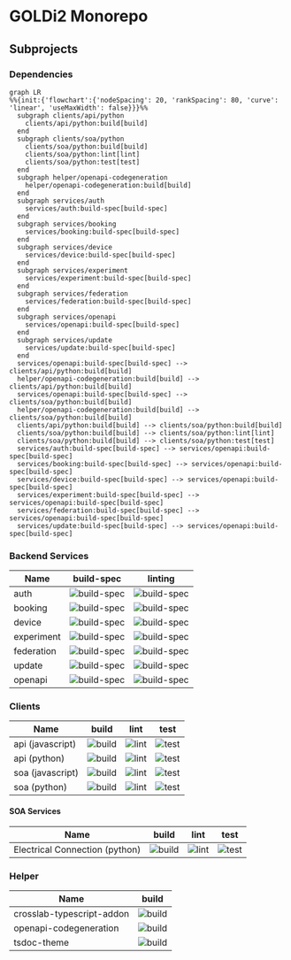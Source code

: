 # GOLDi2 Monorepo

## Subprojects

### Dependencies

[//]: # (Dependencies)

```mermaid
graph LR
%%{init:{'flowchart':{'nodeSpacing': 20, 'rankSpacing': 80, 'curve': 'linear', 'useMaxWidth': false}}}%%
  subgraph clients/api/python
    clients/api/python:build[build]
  end
  subgraph clients/soa/python
    clients/soa/python:build[build]
    clients/soa/python:lint[lint]
    clients/soa/python:test[test]
  end
  subgraph helper/openapi-codegeneration
    helper/openapi-codegeneration:build[build]
  end
  subgraph services/auth
    services/auth:build-spec[build-spec]
  end
  subgraph services/booking
    services/booking:build-spec[build-spec]
  end
  subgraph services/device
    services/device:build-spec[build-spec]
  end
  subgraph services/experiment
    services/experiment:build-spec[build-spec]
  end
  subgraph services/federation
    services/federation:build-spec[build-spec]
  end
  subgraph services/openapi
    services/openapi:build-spec[build-spec]
  end
  subgraph services/update
    services/update:build-spec[build-spec]
  end
  services/openapi:build-spec[build-spec] --> clients/api/python:build[build]
  helper/openapi-codegeneration:build[build] --> clients/api/python:build[build]
  services/openapi:build-spec[build-spec] --> clients/soa/python:build[build]
  helper/openapi-codegeneration:build[build] --> clients/soa/python:build[build]
  clients/api/python:build[build] --> clients/soa/python:build[build]
  clients/soa/python:build[build] --> clients/soa/python:lint[lint]
  clients/soa/python:build[build] --> clients/soa/python:test[test]
  services/auth:build-spec[build-spec] --> services/openapi:build-spec[build-spec]
  services/booking:build-spec[build-spec] --> services/openapi:build-spec[build-spec]
  services/device:build-spec[build-spec] --> services/openapi:build-spec[build-spec]
  services/experiment:build-spec[build-spec] --> services/openapi:build-spec[build-spec]
  services/federation:build-spec[build-spec] --> services/openapi:build-spec[build-spec]
  services/update:build-spec[build-spec] --> services/openapi:build-spec[build-spec]
```

### Backend Services

| Name       | build-spec                                                                                               | linting                                                                                            |
| ---------- | -------------------------------------------------------------------------------------------------------- | -------------------------------------------------------------------------------------------------- |
| auth       | ![build-spec](https://x56.theoinf.tu-ilmenau.de/badges/badge_backend-services_auth-build-spec.svg)       | ![build-spec](https://x56.theoinf.tu-ilmenau.de/badges/badge_backend-services_auth-lint.svg)       |
| booking    | ![build-spec](https://x56.theoinf.tu-ilmenau.de/badges/badge_backend-services_booking-build-spec.svg)    | ![build-spec](https://x56.theoinf.tu-ilmenau.de/badges/badge_backend-services_booking-lint.svg)    |
| device     | ![build-spec](https://x56.theoinf.tu-ilmenau.de/badges/badge_backend-services_device-build-spec.svg)     | ![build-spec](https://x56.theoinf.tu-ilmenau.de/badges/badge_backend-services_device-lint.svg)     |
| experiment | ![build-spec](https://x56.theoinf.tu-ilmenau.de/badges/badge_backend-services_experiment-build-spec.svg) | ![build-spec](https://x56.theoinf.tu-ilmenau.de/badges/badge_backend-services_experiment-lint.svg) |
| federation | ![build-spec](https://x56.theoinf.tu-ilmenau.de/badges/badge_backend-services_federation-build-spec.svg) | ![build-spec](https://x56.theoinf.tu-ilmenau.de/badges/badge_backend-services_federation-lint.svg) |
| update     | ![build-spec](https://x56.theoinf.tu-ilmenau.de/badges/badge_backend-services_update-build-spec.svg)     | ![build-spec](https://x56.theoinf.tu-ilmenau.de/badges/badge_backend-services_update-lint.svg)     |
| openapi    | ![build-spec](https://x56.theoinf.tu-ilmenau.de/badges/badge_backend-services_openapi-build-spec.svg)    | ![build-spec](https://x56.theoinf.tu-ilmenau.de/badges/badge_backend-services_openapi-lint.svg)    |

### Clients

| Name             | build                                                                                 | lint                                                                                | test                                                                                |
| ---------------- | ------------------------------------------------------------------------------------- | ----------------------------------------------------------------------------------- | ----------------------------------------------------------------------------------- |
| api (javascript) | ![build](https://x56.theoinf.tu-ilmenau.de/badges/badge_clients_api_js-build.svg)     | ![lint](https://img.shields.io/badge/lint-unavailable-inactive?style=flat-square)   | ![test](https://img.shields.io/badge/test-unavailable-inactive?style=flat-square)   |
| api (python)     | ![build](https://x56.theoinf.tu-ilmenau.de/badges/badge_clients_api_python-build.svg) | ![lint](https://x56.theoinf.tu-ilmenau.de/badges/badge_clients_api_python-lint.svg) | ![test](https://x56.theoinf.tu-ilmenau.de/badges/badge_clients_api_python-test.svg) |
| soa (javascript) | ![build](https://img.shields.io/badge/build-unavailable-inactive?style=flat-square)   | ![lint](https://img.shields.io/badge/lint-unavailable-inactive?style=flat-square)   | ![test](https://img.shields.io/badge/test-unavailable-inactive?style=flat-square)   |
| soa (python)     | ![build](https://x56.theoinf.tu-ilmenau.de/badges/badge_clients_soa_python-build.svg) | ![lint](https://x56.theoinf.tu-ilmenau.de/badges/badge_clients_soa_python-lint.svg) | ![test](https://x56.theoinf.tu-ilmenau.de/badges/badge_clients_soa_python-test.svg) |

#### SOA Services

| Name                           | build                                                                                                              | lint                                                                                                             | test                                                                                                             |
| ------------------------------ | ------------------------------------------------------------------------------------------------------------------ | ---------------------------------------------------------------------------------------------------------------- | ---------------------------------------------------------------------------------------------------------------- |
| Electrical Connection (python) | ![build](https://x56.theoinf.tu-ilmenau.de/badges/badge_clients_soa_services_electricalConnection_python-build.svg) | ![lint](https://x56.theoinf.tu-ilmenau.de/badges/badge_clients_soa_services_electricalConnection_python-lint.svg) | ![test](https://x56.theoinf.tu-ilmenau.de/badges/badge_clients_soa_services_electricalConnection_python-test.svg) |

### Helper

| Name                      | build                                                                                               |
| ------------------------- | --------------------------------------------------------------------------------------------------- |
| crosslab-typescript-addon | ![build](https://x56.theoinf.tu-ilmenau.de/badges/badge_helper_crosslab-typescript-addon-build.svg) |
| openapi-codegeneration    | ![build](https://x56.theoinf.tu-ilmenau.de/badges/badge_helper_openapi-codegeneration-build.svg)    |
| tsdoc-theme               | ![build](https://x56.theoinf.tu-ilmenau.de/badges/badge_helper_tsdoc-theme-build.svg)               |

